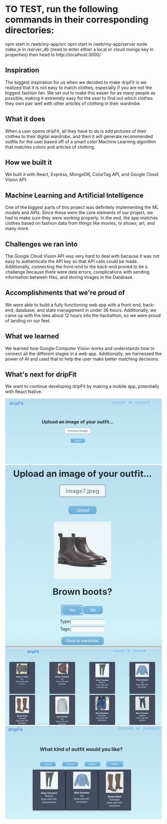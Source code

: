 # TO TEST, run the following commands in their corresponding directories:

npm start in /web/my-app/src
npm start in /web/my-app/server
node index.js in /server_db (need to enter either a local or cloud mongo key in properties)
then head to http://localhost:3000/

## Inspiration

The biggest inspiration for us when we decided to make dripFit is we realized that it is not easy to match clothes, especially if you are not the biggest fashion fan. We set out to make this easier for as many people as possible, making it extremely easy for the user to find out which clothes they own pair well with other articles of clothing in their wardrobe.

## What it does

When a user opens dripFit, all they have to do is add pictures of their clothes to their digital wardrobe, and then it will generate recommended outfits for the user based off of a smart color Machine Learning algorithm that matches colors and articles of clothing.

## How we built it

We built it with React, Express, MongoDB, ColorTag API, and Google Cloud Vision API.

## Machine Learning and Artificial Intelligence

One of the biggest parts of this project was definitely implementing the ML models and APIs. Since these were the core elements of our project, we had to make sure they were working properly. In the end, the app matches clothes based on fashion data from things like movies, tv shows, art, and many more.

## Challenges we ran into

The Google Cloud Vision API was very hard to deal with because it was not easy to authenticate the API key so that API calls could be made. Additionally, connecting the front-end to the back-end proved to be a challenge because there were data errors, complications with sending information between files, and storing images in the Database.

## Accomplishments that we're proud of

We were able to build a fully functioning web app with a front-end, back-end, database, and state management in under 36 hours. Additionally, we came up with the idea about 12 hours into the hackathon, so we were proud of landing on our feet.

## What we learned

We learned how Google Computer Vision works and understands how to connect all the different stages in a web app. Additionally, we harnessed the power of AI and used that to help the user make better matching decisions.

## What's next for dripFit

We want to continue developing dripFit by making a mobile app, potentially with React Native.

![Image](./images/image1.png)
![Image](./images/image2.png)
![Image](./images/image3.png)
![Image](./images/image4.png)
